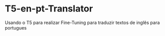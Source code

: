# T5-en-pt-Translator
Usando o T5 para realizar Fine-Tuning para traduzir textos de inglês para portugues
